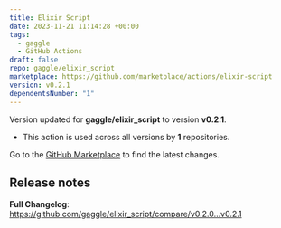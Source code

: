 ```yaml
---
title: Elixir Script
date: 2023-11-21 11:14:28 +00:00
tags:
  - gaggle
  - GitHub Actions
draft: false
repo: gaggle/elixir_script
marketplace: https://github.com/marketplace/actions/elixir-script
version: v0.2.1
dependentsNumber: "1"
---
```



Version updated for **gaggle/elixir_script** to version **v0.2.1**.
- This action is used across all versions by **1** repositories.

Go to the [GitHub Marketplace](https://github.com/marketplace/actions/elixir-script) to find the latest changes.

## Release notes

**Full Changelog**: https://github.com/gaggle/elixir_script/compare/v0.2.0...v0.2.1
